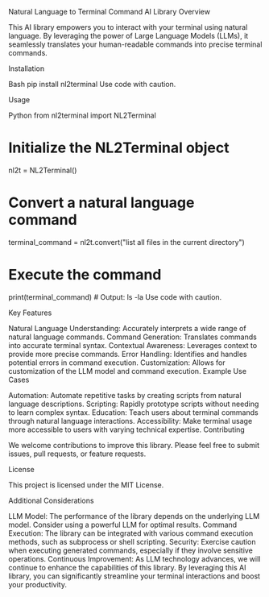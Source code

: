 Natural Language to Terminal Command AI Library
Overview

This AI library empowers you to interact with your terminal using natural language. By leveraging the power of Large Language Models (LLMs), it seamlessly translates your human-readable commands into precise terminal commands.

Installation

Bash
pip install nl2terminal
Use code with caution.

Usage

Python
from nl2terminal import NL2Terminal

# Initialize the NL2Terminal object
nl2t = NL2Terminal()

# Convert a natural language command
terminal_command = nl2t.convert("list all files in the current directory")

# Execute the command
print(terminal_command)  # Output: ls -la
Use code with caution.

Key Features

Natural Language Understanding: Accurately interprets a wide range of natural language commands.
Command Generation: Translates commands into accurate terminal syntax.
Contextual Awareness: Leverages context to provide more precise commands.
Error Handling: Identifies and handles potential errors in command execution.
Customization: Allows for customization of the LLM model and command execution.
Example Use Cases

Automation: Automate repetitive tasks by creating scripts from natural language descriptions.
Scripting: Rapidly prototype scripts without needing to learn complex syntax.
Education: Teach users about terminal commands through natural language interactions.
Accessibility: Make terminal usage more accessible to users with varying technical expertise.
Contributing

We welcome contributions to improve this library. Please feel free to submit issues, pull requests, or feature requests.

License

This project is licensed under the MIT License.

Additional Considerations

LLM Model: The performance of the library depends on the underlying LLM model. Consider using a powerful LLM for optimal results.
Command Execution: The library can be integrated with various command execution methods, such as subprocess or shell scripting.
Security: Exercise caution when executing generated commands, especially if they involve sensitive operations.
Continuous Improvement: As LLM technology advances, we will continue to enhance the capabilities of this library.
By leveraging this AI library, you can significantly streamline your terminal interactions and boost your productivity.







